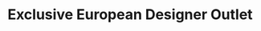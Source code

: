 ---
title: "Exclusive European Designer Outlet"
url: /new-hyde-park/exclusive-european-designer-outlet/
shop: Kleidung
---